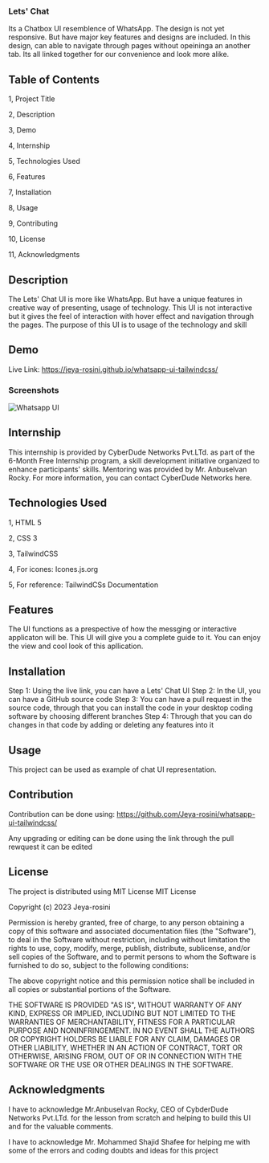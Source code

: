 ### Lets' Chat

Its a Chatbox UI resemblence of WhatsApp. The design is not yet responsive. But have major key features and designs are included. In this design, can able to navigate through pages without opeininga an another tab. Its all linked together for our convenience and look more alike.

## Table of Contents

1, Project Title

2, Description

3, Demo

4, Internship

5, Technologies Used

6, Features

7, Installation

8, Usage

9, Contributing

10, License

11, Acknowledgments

## Description

The Lets' Chat UI is more like WhatsApp. But have a unique features in creative way of presenting, usage of technology. This UI is not interactive but it gives the feel of interaction with hover effect and navigation through the pages. The purpose of this UI is to usage of the technology and skill

## Demo

Live Link: https://jeya-rosini.github.io/whatsapp-ui-tailwindcss/

### Screenshots

![Whatsapp UI](https://github.com/Jeya-rosini/whatsapp-ui-tailwindcss/assets/143939511/adbcbab4-4c18-47fe-80af-d6ca5b8305a4)

## Internship

This internship is provided by CyberDude Networks Pvt.LTd. as part of the 6-Month Free Internship program, a skill development initiative organized to enhance participants' skills. Mentoring was provided by Mr. Anbuselvan Rocky. For more information, you can contact CyberDude Networks here.

## Technologies Used

1, HTML 5

2, CSS 3

3, TailwindCSS

4, For icones: Icones.js.org

5, For reference: TailwindCSs Documentation

## Features

The UI functions as a prespective of how the messging or interactive applicaton will be. This UI will give you a complete guide to it. You can enjoy the view and cool look of this apllication.

## Installation

Step 1: Using the live link, you can have a Lets' Chat UI
Step 2: In the UI, you can have a GitHub source code
Step 3: You can have a pull request in the source code, through that you can install the code in your desktop coding software by choosing different branches
Step 4: Through that you can do changes in that code by adding or deleting any features into it

## Usage

This project can be used as example of chat UI representation.

## Contribution

Contribution can be done using: https://github.com/Jeya-rosini/whatsapp-ui-tailwindcss/

Any upgrading or editing can be done using the link through the pull rewquest it can be edited

## License

The project is distributed using MIT License
MIT License

Copyright (c) 2023 Jeya-rosini

Permission is hereby granted, free of charge, to any person obtaining a copy
of this software and associated documentation files (the "Software"), to deal
in the Software without restriction, including without limitation the rights
to use, copy, modify, merge, publish, distribute, sublicense, and/or sell
copies of the Software, and to permit persons to whom the Software is
furnished to do so, subject to the following conditions:

The above copyright notice and this permission notice shall be included in all
copies or substantial portions of the Software.

THE SOFTWARE IS PROVIDED "AS IS", WITHOUT WARRANTY OF ANY KIND, EXPRESS OR
IMPLIED, INCLUDING BUT NOT LIMITED TO THE WARRANTIES OF MERCHANTABILITY,
FITNESS FOR A PARTICULAR PURPOSE AND NONINFRINGEMENT. IN NO EVENT SHALL THE
AUTHORS OR COPYRIGHT HOLDERS BE LIABLE FOR ANY CLAIM, DAMAGES OR OTHER
LIABILITY, WHETHER IN AN ACTION OF CONTRACT, TORT OR OTHERWISE, ARISING FROM,
OUT OF OR IN CONNECTION WITH THE SOFTWARE OR THE USE OR OTHER DEALINGS IN THE
SOFTWARE.

## Acknowledgments

I have to acknowledge Mr.Anbuselvan Rocky, CEO of CybderDude Networks Pvt.LTd. for the lesson from scratch and helping to build this UI and for the valuable comments.

I have to acknowledge Mr. Mohammed Shajid Shafee for helping me with some of the errors and coding doubts and ideas for this project




